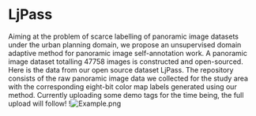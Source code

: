 # LjPass
Aiming at the problem of scarce labelling of panoramic image datasets under the urban planning domain, we propose an unsupervised domain adaptive method for panoramic image self-annotation work. A panoramic image dataset totalling 47758 images is constructed and open-sourced.
Here is the data from our open source dataset LjPass.
The repository consists of the raw panoramic image data we collected for the study area with the corresponding eight-bit color map labels generated using our method.
Currently uploading some demo tags for the time being, the full upload will follow!
!![Example.png](Example.png)
